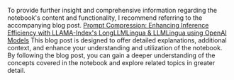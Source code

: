 To provide further insight and comprehensive information regarding the notebook's content and functionality, I recommend referring to the accompanying blog post. [Prompt Compression: Enhancing Inference Efficiency with LLAMA-Index's LongLLMLingua & LLMLingua using OpenAI Models](https://www.goglides.dev/mallikarjun_m/prompt-compression-enhancing-inference-efficiency-with-llama-indexs-longllmlingua-llmlingua-using-openai-models-355) This blog post is designed to offer detailed explanations, additional context, and enhance your understanding and utilization of the notebook. By following the blog post, you can gain a deeper understanding of the concepts covered in the notebook and explore related topics in greater detail.

